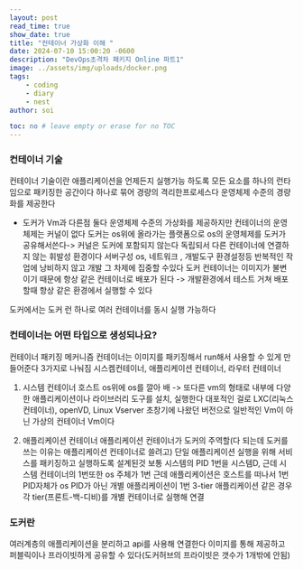 ```yaml
---
layout: post
read_time: true
show_date: true
title: "컨테이너 가상화 이해 "
date: 2024-07-10 15:00:20 -0600
description: "DevOps초격차 패키지 Online 파트1"
image: ../assets/img/uploads/docker.png
tags: 
    - coding
    - diary
    - nest
author: soi

toc: no # leave empty or erase for no TOC
---
```


### 컨테이너 기술
컨테이너 기술이란 애플리케이션을 언제든지 실행가능 하도록 모든 요소를 하나의 런타임으로 패키징한 공간이다 
하나로 묶어 경량의 격리한프로세스다
운영체제 수준의 경량화를 제공한다 

- 도커가 Vm과 다른점
둘다 운영체제 수준의 가상화를 제공하지만 컨테이너의 운영체제는 커널이 없다 
도커는 os위에 올라가는 플랫폼으로 os의 운영체제를 도커가 공유해서쓴다-> 커널은 도커에 포함되지 않는다 
독립되서 다른 컨테이너에 연결하지 않는 휘발성 환경이다 
서버구성 os, 네트워크 , 개발도구 환경설정등 반복적인 작업에 낭비하지 않고 개발 그 차제에 집중할 수있다 
도커 컨테이너는 이미지가 불변이기 때문에 항상 같은 컨테이너로 배포가 된다 -> 개발환경에서 테스트 거쳐 배포 할때 항상 같은 환경에서 실행할 수 있다 

도커에서는 도커 런 하나로 여러 컨테이너를 동시 실행 가능하다 

### 컨테이너는 어떤 타입으로 생성되나요?
컨테이너 패키징 메커니즘
컨테이너는 이미지를 패키징해서 run해서 사용할 수 있게 만들어준다 
3가지로 나눠짐
시스켐컨테이너, 애플리케이션 컨테이너, 라우터 컨테이너

1. 시스템 컨테이너 
호스트 os위에 os를 깔아 배 -> 또다른 vm의 형태로 내부에 다양한 애플리케이션이나 라이브러리 도구를 설치, 실행한다 
대포적인 걸로 LXC(리눅스 컨테이너), openVD, Linux Vserver
초창기에 나왔던 버전으로 일반적인 Vm이 아닌 가상의 컨테이너 Vm이다

2. 애플리케이션 컨테이너
애플리케이션 컨테이너가 도커의 주역할(다 되는데 도커를 쓰는 이유는 애플리케이션 컨테이너로 쓸려고)
단일 애플리케이션 실행을 위해 서비스를 패키징하고 실행하도록 설계된것
보통 시스템의 PID 1번을 시스템D, 근데 시스템 컨테이너의 1번또한 os 주체가 1번
근데 애플리케이션은 호스트를 떠나서 1번 PID자체가 os PID가 아닌 개별 애플리케이션이 1번
3-tier 애플리케이션 같은 경우 각 tier(프론트-백-디비)를 개별 컨테이너로 실행해 연결

### 도커란
여러계층의 애플리케이션을 분리하고 api를 사용해 연결한다 
이미지를 통해 제공하고 퍼블릭이나 프라이빗하게 공유할 수 있다(도커허브의 프라이빗은 갯수가 1개밖에 안됨)
